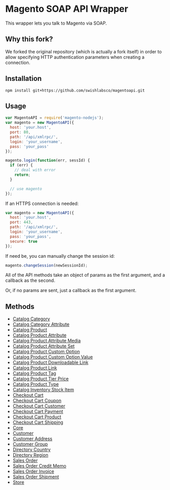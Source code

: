# Magento SOAP API Wrapper

This wrapper lets you talk to Magento via SOAP.

## Why this fork?

We forked the original repository (which is actually a fork itself) in order to allow specifying HTTP authentication parameters when creating a connection. 

## Installation

`npm install git+https://github.com/swishlabsco/magentoapi.git`

## Usage

```js
var MagentoAPI = require('magento-nodejs');
var magento = new MagentoAPI({
  host: 'your.host',
  port: 80,
  path: '/api/xmlrpc/',
  login: 'your_username',
  pass: 'your_pass'
});

magento.login(function(err, sessId) {
  if (err) {
    // deal with error
    return;
  }

  // use magento
});
```

If an HTTPS connection is needed:

```js
var magento = new MagentoAPI({
  host: 'your.host',
  port: 443,
  path: '/api/xmlrpc/',
  login: 'your_username',
  pass: 'your_pass',
  secure: true
});
```

If need be, you can manually change the session id:

```js
magento.changeSession(newSessionId);
```

All of the API methods take an object of params as the first argument, and a callback as the second.

Or, if no params are sent, just a callback as the first argument.

## Methods

+ [Catalog Category](./readmes/catalog_category.md)
+ [Catalog Category Attribute](./readmes/catalog_category_attribute.md)
+ [Catalog Product](./readmes/catalog_product.md)
+ [Catalog Product Attribute](./readmes/catalog_product_attribute.md)
+ [Catalog Product Attribute Media](./readmes/catalog_product_attribute_media.md)
+ [Catalog Product Attribute Set](./readmes/catalog_product_attribute_set.md)
+ [Catalog Product Custom Option](./readmes/catalog_product_custom_option.md)
+ [Catalog Product Custom Option Value](./readmes/catalog_product_custom_option_value.md)
+ [Catalog Product Downloadable Link](./readmes/catalog_product_downloadable_link.md)
+ [Catalog Product Link](./readmes/catalog_product_link.md)
+ [Catalog Product Tag](./readmes/catalog_product_tag.md)
+ [Catalog Product Tier Price](./readmes/catalog_product_tier_price.md)
+ [Catalog Product Type](./readmes/catalog_product_type.md)
+ [Catalog Inventory Stock Item](./readmes/catalogInventory_stock_item.md)
+ [Checkout Cart](./readmes/checkout_cart.md)
+ [Checkout Cart Coupon](./readmes/checkout_cart_coupon.md)
+ [Checkout Cart Customer](./readmes/checkout_cart_customer.md)
+ [Checkout Cart Payment](./readmes/checkout_cart_payment.md)
+ [Checkout Cart Product](./readmes/checkout_cart_product.md)
+ [Checkout Cart Shipping](./readmes/checkout_cart_shipping.md)
+ [Core](./readmes/core.md)
+ [Customer](./readmes/customer.md)
+ [Customer Address](./readmes/customer_address.md)
+ [Customer Group](./readmes/customer_group.md)
+ [Directory Country](./readmes/directory_country.md)
+ [Directory Region](./readmes/directory_region.md)
+ [Sales Order](./readmes/sales_order.md)
+ [Sales Order Credit Memo](./readmes/sales_order_credit_memo.md)
+ [Sales Order Invoice](./readmes/sales_order_invoice.md)
+ [Sales Order Shipment](./readmes/sales_order_shipment.md)
+ [Store](./readmes/store.md)
